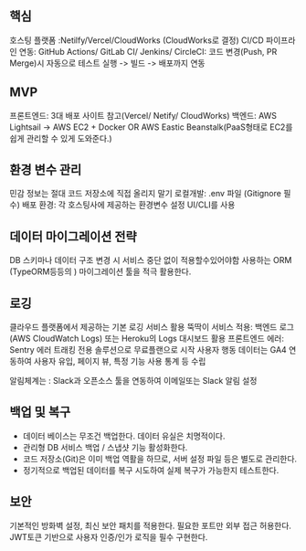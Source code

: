 
## 핵심
호스팅 플랫폼 :Netilfy/Vercel/CloudWorks (CloudWorks로 결정)
CI/CD 파이프라인 연동: GitHub Actions/ GitLab CI/ Jenkins/ CircleCI: 코드 변경(Push, PR Merge)시 자동으로 테스트 실행 -> 빌드 -> 배포까지 연동

## MVP
프론트엔드: 3대 배포 사이트 참고(Vercel/ Netify/ CloudWorks) 
백엔드: AWS Lightsail -> AWS EC2 + Docker OR AWS Eastic Beanstalk(PaaS형태로 EC2를 쉽게 관리할 수 있게 도와준다.)

## 환경 변수 관리
민감 정보는 절대 코드 저장소에 직접 올리지 말기
로컬개발: .env 파일 (Gitignore 필수)
배포 환경: 각 호스팅사에 제공하는 환경변수 설정 UI/CLI를 사용

## 데이터 마이그레이션 전략
DB 스키마나 데이터 구조 변경 시 서비스 중단 없이 적용할수있어야함
사용하는 ORM (TypeORM등등의 ) 마이그레이션 툴을 적극 활용한다.

## 로깅
클라우드 플랫폼에서 제공하는 기본 로깅 서비스 활용
뚝딱이 서비스 적용: 백엔드 로그(AWS CloudWatch Logs) 또는 Heroku의 Logs 대시보드 활용
프론트엔드 에러: Sentry 에러 트래킹 전용 솔루션으로 무료플랜으로 시작
사용자 행동 데이터는 GA4 연동하여 사용자 유입, 페이지 뷰, 특정 기능 사용 통계 등 수립

알림체계는 : Slack과 오픈소스 툴을 연동하여 이메일또는 Slack 알림 설정

## 백업 및 복구
- 데이터 베이스는 무조건 백업한다. 데이터 유실은 치명적이다.
- 관리형 DB 서비스 백업 / 스냅샷 기능 활성화한다.
- 코드 저장소(Git)은 이미 백업 역활을 하므로, 서버 설정 파일 등은 별도로 관리한다.
- 정기적으로 백업된 데이터를 복구 시도하여 실제 복구가 가능한지 테스트한다.

## 보안
기본적인 방화벽 설정, 최신 보안 패치를 적용한다.
필요한 포트만 외부 접근 허용한다.
JWT토큰 기반으로 사용자 인증/인가 로직을 필수 구현한다.

